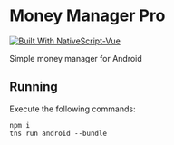 # Money Manager Pro

[![Built With NativeScript-Vue](https://img.shields.io/badge/built_with-nativescript--vue-42B883.svg)](https://nativescript-vue.org/#/)

Simple money manager for Android

## Running
Execute the following commands:

```
npm i
tns run android --bundle
```